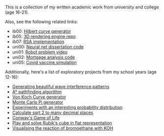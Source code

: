 This is a collection of my written academic work from university and college (age 16-21).

Also, see the following related links:

- ib00: [Hilbert curve generator](https://github.com/wrightom/hilbert-curve)
- ib05: [3D rendering engine repo](https://github.com/wrightom/renderia-engine)
- ib07: [RSA implementation](https://github.com/wrightom/rsa-encryption)
- uni00: [Neural net dissertation code](https://github.com/wrightom/shallow-XOR)
- uni01: [Robot problem video](https://youtu.be/r_V0pd0C318)
- uni02: [Mortgage analysis code](https://github.com/wrightom/mmps-mortgage-sim)
- uni05: [Covid vaccine simulation](https://github.com/wrightom/uni-vaccine-sim)

Additionally, here's a list of exploratory projects from my school years (age 12-16):

- [Generating beautiful wave interference patterns](https://github.com/wrightom/interference-simulation)
- [A* pathfinding algorithm](https://github.com/wrightom/astar-pathfinding-gcse)
- [Von Koch Curve generator](https://github.com/wrightom/von-koch-curve)
- [Monte Carlo Pi generator](https://github.com/wrightom/monte-carlo-pi)
- [Experiments with an interesting probability distribution](https://github.com/wrightom/probability-unknown-experiment)
- [Calculate sqrt 2 to many decimal places](https://github.com/wrightom/sqrt2)
- [Conway's Game of Life](https://github.com/wrightom/game-of-life)
- [Play and solve Rubik's cube in flat representation](https://github.com/wrightom/rubiks-cube-sim)
- [Visualising the reaction of bromoethane with KOH](https://youtu.be/GlC4PNj81d8)
